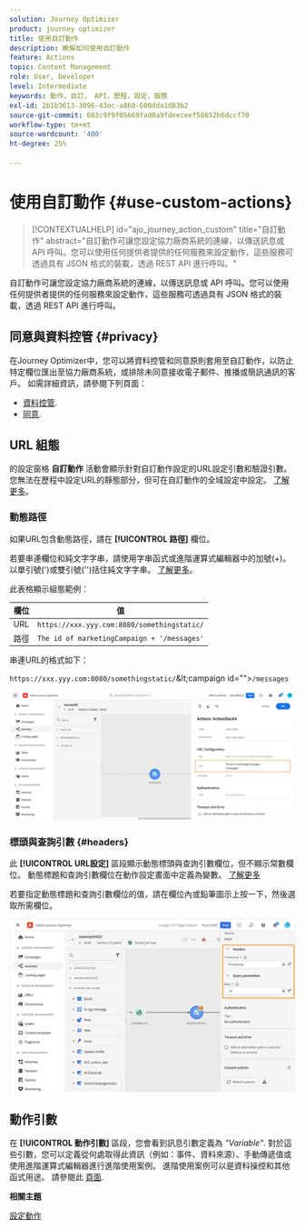 ```yaml
---
solution: Journey Optimizer
product: journey optimizer
title: 使用自訂動作
description: 瞭解如何使用自訂動作
feature: Actions
topic: Content Management
role: User, Developer
level: Intermediate
keywords: 動作，自訂， API，歷程，設定，服務
exl-id: 2b1b3613-3096-43ec-a860-600dda1d83b2
source-git-commit: 803c9f9f05669fad0a9fdeeceef58652b6dccf70
workflow-type: tm+mt
source-wordcount: '400'
ht-degree: 25%

---
```


# 使用自訂動作 {#use-custom-actions}

>[!CONTEXTUALHELP]
>id="ajo_journey_action_custom"
>title="自訂動作"
>abstract="自訂動作可讓您設定協力廠商系統的連線，以傳送訊息或 API 呼叫。您可以使用任何提供者提供的任何服務來設定動作，這些服務可透過具有 JSON 格式的裝載，透過 REST API 進行呼叫。"

自訂動作可讓您設定協力廠商系統的連線，以傳送訊息或 API 呼叫。您可以使用任何提供者提供的任何服務來設定動作，這些服務可透過具有 JSON 格式的裝載，透過 REST API 進行呼叫。

## 同意與資料控管 {#privacy}

在Journey Optimizer中，您可以將資料控管和同意原則套用至自訂動作，以防止特定欄位匯出至協力廠商系統，或排除未同意接收電子郵件、推播或簡訊通訊的客戶。 如需詳細資訊，請參閱下列頁面：

* [資料控管](../action/action-privacy.md).
* [同意](../action/consent.md).

## URL 組態

的設定窗格 **自訂動作** 活動會顯示針對自訂動作設定的URL設定引數和驗證引數。 您無法在歷程中設定URL的靜態部分，但可在自訂動作的全域設定中設定。 [了解更多](../action/about-custom-action-configuration.md)。

### 動態路徑

如果URL包含動態路徑，請在 **[!UICONTROL 路徑]** 欄位。

若要串連欄位和純文字字串，請使用字串函式或進階運算式編輯器中的加號(+)。 以單引號(&#39;)或雙引號(&#39;&#39;)括住純文字字串。 [了解更多](expression/expressionadvanced.md)。

此表格顯示組態範例：

| 欄位 | 值 |
| --- | --- |
| URL | `https://xxx.yyy.com:8080/somethingstatic/` |
| 路徑 | `The id of marketingCampaign + '/messages'` |

串連URL的格式如下：

`https://xxx.yyy.com:8080/somethingstatic/`\&lt;campaign id=&quot;&quot;>`/messages`

![](assets/journey-custom-action-url.png)

### 標頭與查詢引數 {#headers}

此 **[!UICONTROL URL設定]** 區段顯示動態標頭與查詢引數欄位，但不顯示常數欄位。 動態標題和查詢引數欄位在動作設定畫面中定義為變數。 [了解更多](../action/about-custom-action-configuration.md#url-configuration)

若要指定動態標題和查詢引數欄位的值，請在欄位內或鉛筆圖示上按一下，然後選取所需欄位。

![](assets/journey-dynamicheaderfield.png)

## 動作引數

在 **[!UICONTROL 動作引數]** 區段，您會看到訊息引數定義為 _&quot;Variable&quot;_. 對於這些引數，您可以定義從何處取得此資訊（例如：事件、資料來源）、手動傳遞值或使用進階運算式編輯器進行進階使用案例。 進階使用案例可以是資料操控和其他函式用途。 請參閱此 [頁面](expression/expressionadvanced.md).

**相關主題**

[設定動作](../action/about-custom-action-configuration.md)
